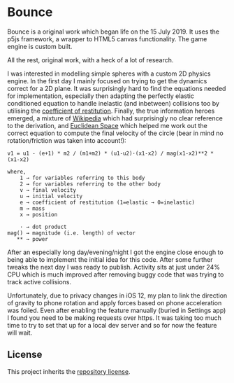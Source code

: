 # Bounce

Bounce is a original work which began life on the 15 July 2019. It uses the p5js framework, a wrapper to HTML5 canvas functionality. The game engine is custom built.

All the rest, original work, with a heck of a lot of research.

I was interested in modelling simple spheres with a custom 2D physics engine. In the first day I mainly focused on trying to get the dynamics correct for a 2D plane. It was surprisingly hard to find the equations needed for implementation, especially then adapting the perfectly elastic conditioned equation to handle inelastic (and inbetween) collisions too by utilising the [coefficient of restitution](https://en.wikipedia.org/wiki/Coefficient_of_restitution). Finally, the true information heroes emerged, a mixture of [Wikipedia](https://en.wikipedia.org/wiki/Elastic_collision#Two-dimensional) which had surprisingly no clear reference to the derivation, and [Euclidean Space](https://www.euclideanspace.com/physics/dynamics/collision/twod/index.htm) which helped me work out the correct equation to compute the final velocity of the circle (bear in mind no rotation/friction was taken into account!):

```
v1 = u1 - (e+1) * m2 / (m1+m2) * (u1-u2)·(x1-x2) / mag(x1-x2)**2 * (x1-x2)

where,
    1 → for variables referring to this body
    2 → for variables referring to the other body
    v → final velocity
    u → initial velocity
    e → coefficient of restitution (1=elastic → 0=inelastic)
    m → mass
    x → position

    · → dot product
mag() → magnitude (i.e. length) of vector
   ** → power
```

After an especially long day/evening/night I got the engine close enough to being able to implement the initial idea for this code. After some further tweaks the next day I was ready to publish. Activity sits at just under 24% CPU which is much improved after removing buggy code that was trying to track active collisions.

Unfortunately, due to privacy changes in iOS 12, my plan to link the direction of gravity to phone rotation and apply forces based on phone acceleration was foiled. Even after enabling the feature manually (buried in Settings app) I found you need to be making requests over https. It was taking too much time to try to set that up for a local dev server and so for now the feature will wait.

## License

This project inherits the [repository license](../README.md#license).
